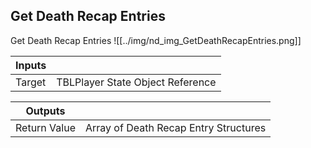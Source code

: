 ## Get Death Recap Entries
Get Death Recap Entries
![[../img/nd_img_GetDeathRecapEntries.png]]

|Inputs||
|--|--|
| Target | TBLPlayer State Object Reference |

|Outputs||
|--|--|
| Return Value | Array of Death Recap Entry Structures |
